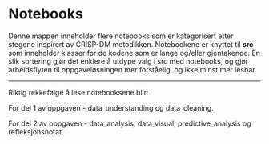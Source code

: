 # Notebooks

Denne mappen inneholder flere notebooks som er kategorisert etter stegene inspirert av CRISP-DM metodikken. Notebookene er knyttet til **src** som inneholder klasser for de kodene som er lange og/eller gjentakende. En slik sortering gjør det enklere å utdype valg i src med notebooks, og gjør arbeidsflyten til oppgaveløsningen mer forståelig, og ikke minst mer lesbar.

***

Riktig rekkefølge å lese notebooksene blir:

For del 1 av oppgaven - data_understanding og data_cleaning. 

For del 2 av oppgaven - data_analysis, data_visual, predictive_analysis og refleksjonsnotat. 
